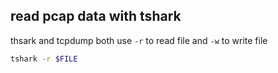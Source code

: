 ## read pcap data with tshark
thsark and tcpdump both use `-r` to read file and `-w` to write file
```bash
tshark -r $FILE
```

